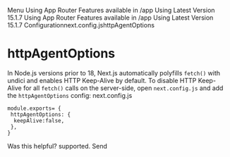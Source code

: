 Menu
Using App Router
Features available in /app
Using Latest Version
15.1.7
Using App Router
Features available in /app
Using Latest Version
15.1.7
Configurationnext.config.jshttpAgentOptions
# httpAgentOptions
In Node.js versions prior to 18, Next.js automatically polyfills `fetch()` with undici and enables HTTP Keep-Alive by default.
To disable HTTP Keep-Alive for all `fetch()` calls on the server-side, open `next.config.js` and add the `httpAgentOptions` config:
next.config.js
```
module.exports= {
 httpAgentOptions: {
  keepAlive:false,
 },
}
```

Was this helpful?
supported.
Send
